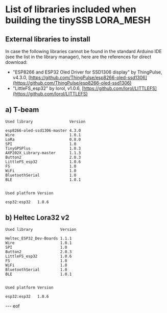 # List of libraries included when building the tinySSB LORA_MESH


## External libraries to install

In case the following libraries cannot be found in the standard
Arduino IDE (see the list in the library manager), here are the
references for direct download:

- "ESP8266 and ESP32 Oled Driver for SSD1306 display" by ThingPulse, v4.3.0, [https://github.com/ThingPulse/esp8266-oled-ssd1306](https://github.com/ThingPulse/esp8266-oled-ssd1306)
- "LittleFS_esp32" by lorol, v1.0.6, [https://github.com/lorol/LITTLEFS](https://github.com/lorol/LITTLEFS)


## a) T-beam

```
Used library                Version

esp8266-oled-ssd1306-master 4.3.0
Wire                        1.0.1
LoRa                        0.8.0
SPI                         1.0  
TinyGPSPlus                 1.0.3
AXP202X_Library-master      1.1.3
Button2                     2.0.3
LittleFS_esp32              1.0.6
FS                          1.0  
WiFi                        1.0  
BluetoothSerial             1.0  
BLE                         1.0.1


Used platform Version

esp32:esp32   1.0.6
```



## b) Heltec Lora32 v2

```
Used library            Version

Heltec_ESP32_Dev-Boards 1.1.1
Wire                    1.0.1
SPI                     1.0  
Button2                 2.0.3
LittleFS_esp32          1.0.6
FS                      1.0  
WiFi                    1.0  
BluetoothSerial         1.0  
BLE                     1.0.1


Used platform Version

esp32:esp32   1.0.6
```


--- eof
